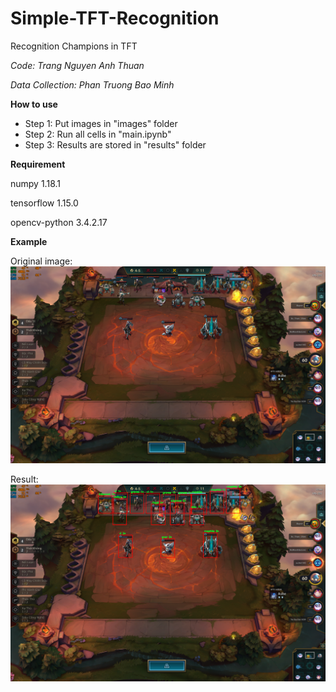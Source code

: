 # Simple-TFT-Recognition
Recognition Champions in TFT 

*Code: Trang Nguyen Anh Thuan*

*Data Collection: Phan Truong Bao Minh*

**How to use**
- Step 1: Put images in "images" folder
- Step 2: Run all cells in "main.ipynb"
- Step 3: Results are stored in "results" folder

**Requirement**

numpy 1.18.1

tensorflow 1.15.0

opencv-python 3.4.2.17

**Example**

Original image:
![Original Image](/example/origin.png)

Result:
![Result](/example/result.png)